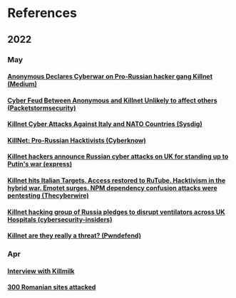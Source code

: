 # References

## 2022

### May

#### [Anonymous Declares Cyberwar on Pro-Russian hacker gang Killnet (Medium)](https://medium.com/@crawsecurity/anonymous-declares-cyberwar-on-pro-russian-hacker-gang-killnet-5952fc81171f?source=rss------cybersecurity-5)

#### [Cyber Feud Between Anonymous and Killnet Unlikely to affect others (Packetstormsecurity)](https://packetstormsecurity.com/news/view/33484/Cyber-Feud-Between-Anonymous-And-Killnet-Unlikely-To-Affect-Others.html)

#### [Killnet Cyber Attacks Against Italy and NATO Countries (Sysdig)](https://sysdig.com/blog/killnet-italy-and-nato/)

#### [KillNet: Pro-Russian Hacktivists (Cyberknow)](https://cyberknow.medium.com/killnet-pro-russian-hacktivists-e916ac7201a3) <a href="#b127" id="b127"></a>

#### [Killnet hackers announce Russian cyber attacks on UK for standing up to Putin's war (express)](https://www.express.co.uk/news/uk/1611022/killnet-hackers-russian-cyber-attacks-on-uk-and-eu?\&web\_view=true) <a href="#b127" id="b127"></a>

#### [Killnet hits Italian Targets. Access restored to RuTube. Hacktivism in the hybrid war. Emotet surges. NPM dependency confusion attacks were pentesting (Thecyberwire)](https://thecyberwire.com/podcasts/daily-podcast/1577/notes) <a href="#b127" id="b127"></a>

#### [Killnet hacking group of Russia pledges to disrupt ventilators across UK Hospitals (cybersecurity-insiders)](https://www.cybersecurity-insiders.com/killnet-hacking-group-of-russia-pledges-to-disrupt-ventilators-across-uk-hospitals/?utm\_source=rss\&utm\_medium=rss\&utm\_campaign=killnet-hacking-group-of-russia-pledges-to-disrupt-ventilators-across-uk-hospitals) <a href="#b127" id="b127"></a>

#### [Killnet are they really a threat? (Pwndefend)](https://www.pwndefend.com/2022/05/18/killnet-area-they-really-a-threat/)

### Apr

#### [Interview with Killmilk](https://lenta.ru/articles/2022/04/15/killnet/)

#### [300 Romanian sites attacked](https://economie.hotnews.ro/stiri-telecom-25527684-gruparea-killnet-ameninta-ataca-cibernetic-alte-aproape-300-site-uri-din-romania.htm)
